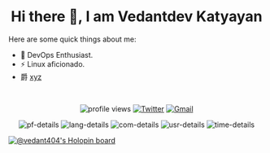 <h1 align="center"> Hi there 👋, I am Vedantdev Katyayan</h1>
<!--
**kevwan/kevwan** is a ✨ _special_ ✨ repository because its `README.md` (this file) appears on your GitHub profile.
-->
<!--
<img align="right" src="/assets/pic2.>
-->
Here are some quick things about me:

- 🔭 DevOps Enthusiast.
- ⚡ Linux aficionado.
- 爵  <a href = "https://im.vedant404.xyz">xyz</a>
<br>
<p align="center" >
    <img src="https://komarev.com/ghpvc/?username=vedant-204&label=Profile%20views&color=0e75b6&style=flat" alt="profile views" />
    <a href="https://twitter.com/intent/follow?&screen_name=vedant2040"><img alt="Twitter" src="https://img.shields.io/twitter/follow/vedant2040?&logo=twitter" /></a>
<a href="katyayana2003@gmail.com"><img alt="Gmail" src="https://img.shields.io/badge/Email-Contact-indigo?logo=gmail" /></a>
</p>
<p align="center">
<img alt="pf-details" src="https://github-profile-summary-cards.vercel.app/api/cards/profile-details?username=vedant-204&theme=dracula">

<img alt="lang-details" src="https://github-profile-summary-cards.vercel.app/api/cards/repos-per-language?username=vedant-204&theme=dracula">

<img alt="com-details" src="https://github-profile-summary-cards.vercel.app/api/cards/most-commit-language?username=vedant-204&theme=dracula">

<img alt="usr-details" src="https://github-profile-summary-cards.vercel.app/api/cards/stats?username=vedant-204&theme=dracula">

<img alt="time-details" src="https://github-profile-summary-cards.vercel.app/api/cards/productive-time?username=vedant-204&theme=dracula">
</p>

[![@vedant404's Holopin board](https://holopin.io/api/user/board?user=vedant404)](https://holopin.io/@vedant404)

